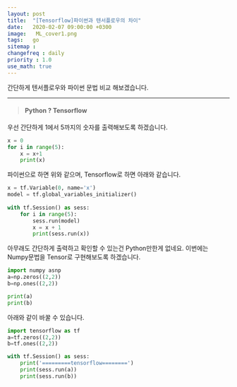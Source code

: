 ```yaml
---
layout: post
title:  "[Tensorflow]파이썬과 텐서플로우의 차이"
date:   2020-02-07 09:00:00 +0300
image:   ML_cover1.png
tags:   go
sitemap : 
changefreq : daily
priority : 1.0
use_math: true
---
```



간단하게 텐서플로우와 파이썬 문법 비교 해보겠습니다.

-------

> #### Python ? Tensorflow

우선 간단하게 1에서 5까지의 숫자를 출력해보도록 하겠습니다. 

```python
x = 0
for i in range(5):
	x = x+1
	print(x)
```

파이썬으로 하면 위와 같으며, Tensorflow로 하면 아래와 같습니다. 

```python
x = tf.Variable(0, name='x')
model = tf.global_variables_initializer()
	
with tf.Session() as sess:
    for i in range(5):
        sess.run(model)
        x = x + 1 
        print(sess.run(x))
```

아무래도 간단하게 출력하고 확인할 수 있는건 Python만한게 없네요.
이번에는 Numpy문법을 Tensor로 구현해보도록 하겠습니다.

```python
import numpy asnp
a=np.zeros((2,2))
b=np.ones((2,2))

print(a)
print(b)
```

아래와 같이 바꿀 수 있습니다.

```python
import tensorflow as tf
a=tf.zeros((2,2))
b=tf.ones((2,2))

with tf.Session() as sess:
    print('=========tensorflow========')
    print(sess.run(a))
    print(sess.run(b))
```
